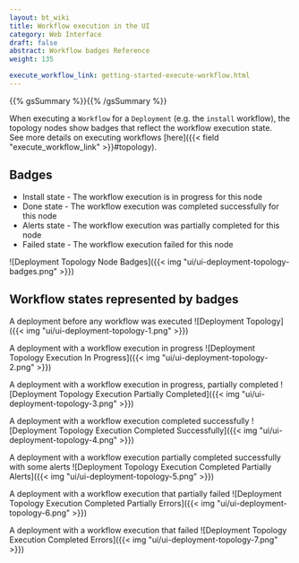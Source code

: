 ```yaml
---
layout: bt_wiki
title: Workflow execution in the UI
category: Web Interface
draft: false
abstract: Workflow badges Reference
weight: 135

execute_workflow_link: getting-started-execute-workflow.html
---
```

{{% gsSummary %}}{{% /gsSummary %}}

When executing a `Workflow` for a `Deployment` (e.g. the `install` workflow), the topology nodes show badges that reflect the workflow execution state.<br/>
See more details on executing workflows [here]({{< field "execute_workflow_link" >}}#topology).<br/>

## Badges

* Install state - The workflow execution is in progress for this node
* Done state - The workflow execution was completed successfully for this node
* Alerts state - The workflow execution was partially completed for this node
* Failed state - The workflow execution failed for this node

![Deployment Topology Node Badges]({{< img "ui/ui-deployment-topology-badges.png" >}})

## Workflow states represented by badges
A deployment before any workflow was executed
![Deployment Topology]({{< img "ui/ui-deployment-topology-1.png" >}})

A deployment with a workflow execution in progress
![Deployment Topology Execution In Progress]({{< img "ui/ui-deployment-topology-2.png" >}})

A deployment with a workflow execution in progress, partially completed
![Deployment Topology Execution Partially Completed]({{< img "ui/ui-deployment-topology-3.png" >}})

A deployment with a workflow execution completed successfully
![Deployment Topology Execution Completed Successfully]({{< img "ui/ui-deployment-topology-4.png" >}})

A deployment with a workflow execution partially completed successfully with some alerts
![Deployment Topology Execution Completed Partially Alerts]({{< img "ui/ui-deployment-topology-5.png" >}})

A deployment with a workflow execution that partially failed
![Deployment Topology Execution Completed Partially Errors]({{< img "ui/ui-deployment-topology-6.png" >}})

A deployment with a workflow execution that failed
![Deployment Topology Execution Completed Errors]({{< img "ui/ui-deployment-topology-7.png" >}})
